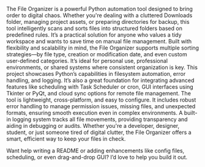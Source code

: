 The File Organizer is a powerful Python automation tool designed to bring order to digital chaos. Whether you're dealing with a cluttered Downloads folder, managing project assets, or preparing directories for backup, this tool intelligently scans and sorts files into structured folders based on predefined rules. It’s a practical solution for anyone who values a tidy workspace and wants to save time on manual file management.
Built with flexibility and scalability in mind, the File Organizer supports multiple sorting strategies—by file type, creation or modification date, and even custom user-defined categories. It’s ideal for personal use, professional environments, or shared systems where consistent organization is key.
This project showcases Python’s capabilities in filesystem automation, error handling, and logging. It’s also a great foundation for integrating advanced features like scheduling with Task Scheduler or cron, GUI interfaces using Tkinter or PyQt, and cloud sync options for remote file management.
The tool is lightweight, cross-platform, and easy to configure. It includes robust error handling to manage permission issues, missing files, and unexpected formats, ensuring smooth execution even in complex environments. A built-in logging system tracks all file movements, providing transparency and aiding in debugging or audits.
Whether you're a developer, designer, student, or just someone tired of digital clutter, the File Organizer offers a smart, efficient way to keep your files in check.

Want help writing a README or adding enhancements like config files, scheduling, or even drag-and-drop GUI? I’d love to help you build it out.
